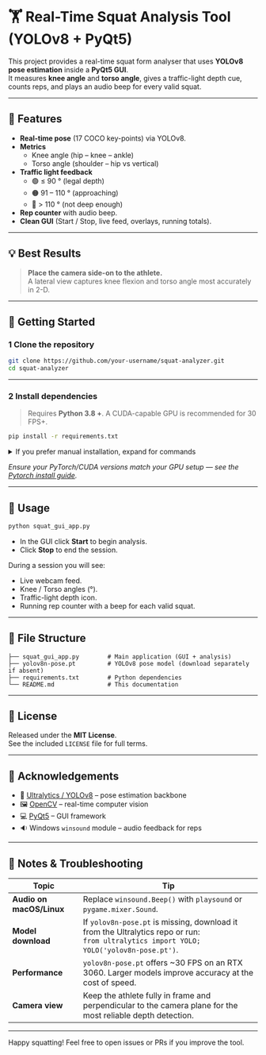 # 🏋️ Real-Time Squat Analysis Tool (YOLOv8 + PyQt5)

This project provides a real-time squat form analyser that uses **YOLOv8 pose estimation** inside a **PyQt5 GUI**.  
It measures **knee angle** and **torso angle**, gives a traffic-light depth cue, counts reps, and plays an audio beep for every valid squat.

---

## 📸 Features

- **Real-time pose** (17 COCO key-points) via YOLOv8.
- **Metrics**
  - Knee angle (hip – knee – ankle)
  - Torso angle (shoulder – hip vs vertical)
- **Traffic light feedback**
  - 🟢 ≤ 90 °   (legal depth)
  - 🟠 91 – 110 ° (approaching)
  - 🔴 > 110 °   (not deep enough)
- **Rep counter** with audio beep.
- **Clean GUI** (Start / Stop, live feed, overlays, running totals).

---

## 💡 Best Results

> **Place the camera side-on to the athlete.**  
> A lateral view captures knee flexion and torso angle most accurately in 2-D.

---

## 🚀 Getting Started

### 1  Clone the repository
```bash
git clone https://github.com/your-username/squat-analyzer.git
cd squat-analyzer
```

---

### 2  Install dependencies
> Requires **Python 3.8 +**. A CUDA-capable GPU is recommended for 30 FPS+.

```bash
pip install -r requirements.txt
```

<details>
<summary>If you prefer manual installation, expand for commands</summary>

```bash
pip install ultralytics==8.0.20
pip install opencv-python
pip install numpy
pip install PyQt5
```
</details>

*Ensure your PyTorch/CUDA versions match your GPU setup — see the
[Pytorch install guide](https://pytorch.org/get-started/locally).*

---

## 🧰 Usage
```bash
python squat_gui_app.py
```
* In the GUI click **Start** to begin analysis.  
* Click **Stop** to end the session.

During a session you will see:
- Live webcam feed.
- Knee / Torso angles (°).
- Traffic-light depth icon.
- Running rep counter with a beep for each valid squat.

---

## 📁 File Structure
```
├── squat_gui_app.py        # Main application (GUI + analysis)
├── yolov8n-pose.pt         # YOLOv8 pose model (download separately if absent)
├── requirements.txt        # Python dependencies
└── README.md               # This documentation
```

---

## 📄 License

Released under the **MIT License**.  
See the included `LICENSE` file for full terms.

---

## 🙏 Acknowledgements

- 🤖 [Ultralytics / YOLOv8](https://github.com/ultralytics/ultralytics) – pose estimation backbone  
- 🖼️ [OpenCV](https://opencv.org/) – real-time computer vision  
- 💻 [PyQt5](https://pypi.org/project/PyQt5/) – GUI framework  
- 🔉 Windows `winsound` module – audio feedback for reps  

---

## 📝 Notes & Troubleshooting

| Topic | Tip |
|-------|-----|
| **Audio on macOS/Linux** | Replace `winsound.Beep()` with `playsound` or `pygame.mixer.Sound`. |
| **Model download** | If `yolov8n-pose.pt` is missing, download it from the Ultralytics repo or run:<br>`from ultralytics import YOLO; YOLO('yolov8n-pose.pt')`. |
| **Performance** | `yolov8n-pose.pt` offers ~30 FPS on an RTX 3060. Larger models improve accuracy at the cost of speed. |
| **Camera view** | Keep the athlete fully in frame and perpendicular to the camera plane for the most reliable depth detection. |

---

Happy squatting! Feel free to open issues or PRs if you improve the tool.


